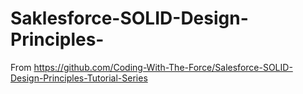 # Saklesforce-SOLID-Design-Principles-
From https://github.com/Coding-With-The-Force/Salesforce-SOLID-Design-Principles-Tutorial-Series
